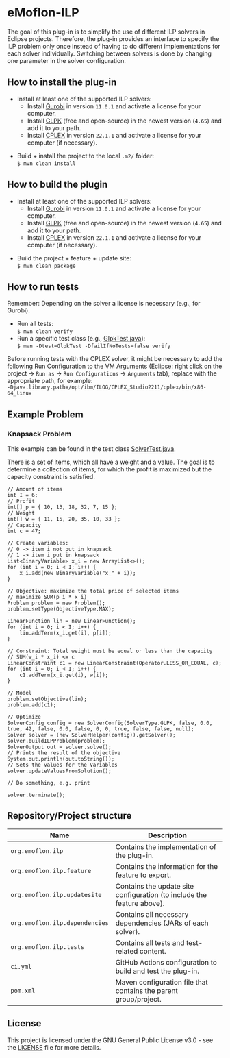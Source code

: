 # eMoflon-ILP

The goal of this plug-in is to simplify the use of different ILP solvers in Eclipse projects.
Therefore, the plug-in provides an interface to specify the ILP problem only once instead of having to do different implementations for each solver individually.
Switching between solvers is done by changing one parameter in the solver configuration.


## How to install the plug-in

* Install at least one of the supported ILP solvers:
    * Install [Gurobi](https://www.gurobi.com/) in version `11.0.1` and activate a license for your computer.
    * Install [GLPK](https://www.gnu.org/software/glpk/) (free and open-source) in the newest version (`4.65`) and add it to your path.
    * Install [CPLEX](https://www.ibm.com/analytics/cplex-optimizer) in version `22.1.1` and activate a license for your computer (if necessary).
 
- Build + install the project to the local `.m2/` folder:  
  `$ mvn clean install`


## How to build the plugin

* Install at least one of the supported ILP solvers:
    * Install [Gurobi](https://www.gurobi.com/) in version `11.0.1` and activate a license for your computer.
    * Install [GLPK](https://www.gnu.org/software/glpk/) (free and open-source) in the newest version (`4.65`) and add it to your path.
    * Install [CPLEX](https://www.ibm.com/analytics/cplex-optimizer) in version `22.1.1` and activate a license for your computer (if necessary).
 
- Build the project + feature + update site:  
  `$ mvn clean package`


## How to run tests

Remember: Depending on the solver a license is necessary (e.g., for Gurobi).

- Run all tests:  
  `$ mvn clean verify`
- Run a specific test class (e.g., [GlpkTest.java](org.emoflon.ilp.tests/src/org/emoflon/ilp/tests/GlpkTest.java)):  
  `$ mvn -Dtest=GlpkTest -DfailIfNoTests=false verify`

Before running tests with the CPLEX solver, it might be necessary to add the following Run Configuration to the VM Arguments (Eclipse: right click on the project -> `Run as` -> `Run Configurations` -> `Arguments` tab), replace with the appropriate path, for example:  
`-Djava.library.path=/opt/ibm/ILOG/CPLEX_Studio2211/cplex/bin/x86-64_linux`


## Example Problem

### Knapsack Problem

This example can be found in the test class [SolverTest.java](org.emoflon.ilp.tests/src/org/emoflon/ilp/tests/SolverTest.java).

There is a set of items, which all have a weight and a value.
The goal is to determine a collection of items, for which the profit is maximized but the capacity constraint is satisfied.

```
// Amount of items
int I = 6;
// Profit
int[] p = { 10, 13, 18, 32, 7, 15 };
// Weight
int[] w = { 11, 15, 20, 35, 10, 33 };
// Capacity
int c = 47;

// Create variables:
// 0 -> item i not put in knapsack
// 1 -> item i put in knapsack
List<BinaryVariable> x_i = new ArrayList<>();
for (int i = 0; i < I; i++) {
	x_i.add(new BinaryVariable("x_" + i));
}

// Objective: maximize the total price of selected items
// maximize SUM(p_i * x_i)
Problem problem = new Problem();
problem.setType(ObjectiveType.MAX);

LinearFunction lin = new LinearFunction();
for (int i = 0; i < I; i++) {
	lin.addTerm(x_i.get(i), p[i]);
}

// Constraint: Total weight must be equal or less than the capacity
// SUM(w_i * x_i) <= c
LinearConstraint c1 = new LinearConstraint(Operator.LESS_OR_EQUAL, c);
for (int i = 0; i < I; i++) {
	c1.addTerm(x_i.get(i), w[i]);
}

// Model
problem.setObjective(lin);
problem.add(c1);

// Optimize
SolverConfig config = new SolverConfig(SolverType.GLPK, false, 0.0, true, 42, false, 0.0, false, 0, 0, true, false, false, null);
Solver solver = (new SolverHelper(config)).getSolver();
solver.buildILPProblem(problem);
SolverOutput out = solver.solve();
// Prints the result of the objective
System.out.println(out.toString());
// Sets the values for the Variables
solver.updateValuesFromSolution();

// Do something, e.g. print

solver.terminate();
```

## Repository/Project structure

| **Name**                        | **Description**                                                        |
| ------------------------------- | ---------------------------------------------------------------------- |
| `org.emoflon.ilp`               | Contains the implementation of the plug-in.                            |
| `org.emoflon.ilp.feature`       | Contains the information for the feature to export.                    | 
| `org.emoflon.ilp.updatesite`    | Contains the update site configuration (to include the feature above). |
| `org.emoflon.ilp.dependencies`  | Contains all necessary dependencies (JARs of each solver).             |
| `org.emoflon.ilp.tests`         | Contains all tests and test-related content.                           |
| `ci.yml`                        | GitHub Actions configuration to build and test the plug-in.            |
| `pom.xml`                       | Maven configuration file that contains the parent group/project.       |


## License

This project is licensed under the GNU General Public License v3.0 - see the [LICENSE](LICENSE) file for more details.
